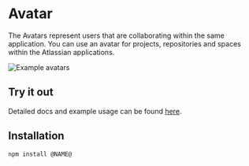 # Avatar

The Avatars represent users that are collaborating within the same application. You can use an avatar for projects, repositories and spaces within the Atlassian applications.

![Example avatars](https://i.imgur.com/77JxBkf.png)

## Try it out

Detailed docs and example usage can be found [here](https://aui-cdn.atlassian.com/atlaskit/stories/@NAME@/@VERSION@/).

## Installation

```sh
npm install @NAME@
```
